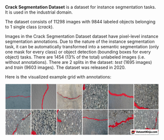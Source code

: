 **Crack Segmentation Dataset** is a dataset for instance segmentation tasks. It is used in the industrial domain. 

The dataset consists of 11298 images with 9844 labeled objects belonging to 1 single class (*crack*).

Images in the Crack Segmentation Dataset dataset have pixel-level instance segmentation annotations. Due to the nature of the instance segmentation task, it can be automatically transformed into a semantic segmentation (only one mask for every class) or object detection (bounding boxes for every object) tasks. There are 1454 (13% of the total) unlabeled images (i.e. without annotations). There are 2 splits in the dataset: *test* (1695 images) and *train* (9603 images). The dataset was released in 2020.

Here is the visualized example grid with annotations:

<img src="https://github.com/dataset-ninja/crack-segmentation-dataset/raw/main/visualizations/horizontal_grid.png">
